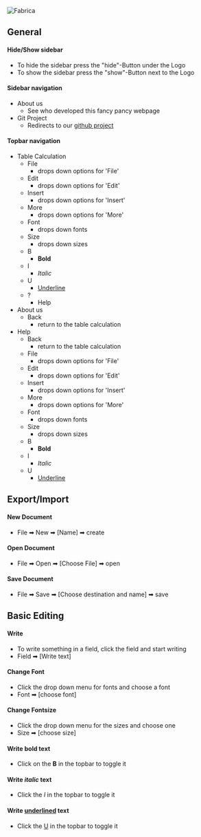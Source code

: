 ![Fabrica][logo]
## General
#### Hide/Show sidebar
+ To hide the sidebar press the "hide"-Button under the Logo
+ To show the sidebar press the "show"-Button next to the Logo
#### Sidebar navigation
+ About us
    + See who developed this fancy pancy webpage
+ Git Project
    + Redirects to our [github project]
#### Topbar navigation
+ Table Calculation
    + File
        + drops down options for 'File'
    + Edit
        + drops down options for 'Edit'
    + Insert
        + drops down options for 'Insert'
    + More
        + drops down options for 'More'
    + Font
        + drops down fonts
    + Size
        + drops down sizes
    + B
        + __Bold__
    + I
        + *Italic*
    + U
        + <u>Underline</u>
    + ?
        + Help
+ About us
    + Back
        + return to the table calculation
+ Help
    + Back
        + return to the table calculation
    + File
        + drops down options for 'File'
    + Edit
        + drops down options for 'Edit'
    + Insert
        + drops down options for 'Insert'
    + More
        + drops down options for 'More'
    + Font
        + drops down fonts
    + Size
        + drops down sizes
    + B
        + __Bold__
    + I
        + *Italic*
    + U
        + <u>Underline</u>
    
## Export/Import
#### New Document
+ File ➡ New ➡ [Name] ➡ create
#### Open Document
+ File ➡ Open ➡ [Choose File] ➡ open
#### Save Document
+ File ➡ Save ➡ [Choose destination and name] ➡ save

## Basic Editing
#### Write
+ To write something in a field, click the field and start writing
+ Field ➡ [Write text]
#### Change Font
+ Click the drop down menu for fonts and choose a font
+ Font ➡ [choose font]
#### Change Fontsize
+ Click the drop down menu for the sizes and choose one
+ Size ➡ [choose size]
#### Write __bold__ text
+ Click on the __B__ in the topbar to toggle it
#### Write _italic_ text
+ Click the _I_ in the topbar to toggle it
#### Write <u>underlined</u> text
+ Click the <u>U</u> in the topbar to toggle it

[logo]: https://fabrica-devs.github.io/fabrica/media/FabricaLogo.png
[github project]: https://github.com/fabrica-devs/fabrica "Fabrica"